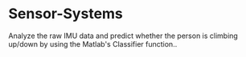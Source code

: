 # Sensor-Systems
Analyze the raw IMU data and predict whether the person is climbing up/down by using the Matlab's Classifier function..
